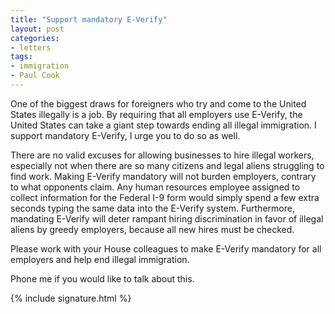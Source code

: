 ```yaml
---
title: "Support mandatory E-Verify"
layout: post
categories:
- letters
tags:
- immigration
- Paul Cook
---
```


One of the biggest draws for foreigners who try and come to the United States illegally is a job. By requiring that all employers use E-Verify, the United States can take a giant step towards ending all illegal immigration. I support mandatory E-Verify, I urge you to do so as well.

There are no valid excuses for allowing businesses to hire illegal workers, especially not when there are so many citizens and legal aliens struggling to find work. Making E-Verify mandatory will not burden employers, contrary to what opponents claim. Any human resources employee assigned to collect information for the Federal I-9 form would simply spend a few extra seconds typing the same data into the E-Verify system. Furthermore, mandating E-Verify will deter rampant hiring discrimination in favor of illegal aliens by greedy employers, because all new hires must be checked.

Please work with your House colleagues to make E-Verify mandatory for all employers and help end illegal immigration.

Phone me if you would like to talk about this.

{% include signature.html %}
